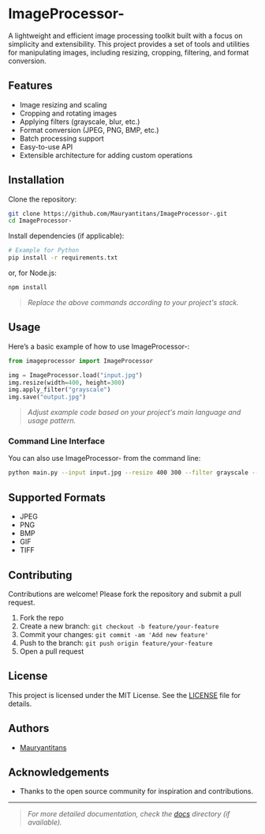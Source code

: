 # ImageProcessor-

A lightweight and efficient image processing toolkit built with a focus on simplicity and extensibility. This project provides a set of tools and utilities for manipulating images, including resizing, cropping, filtering, and format conversion.

## Features

- Image resizing and scaling
- Cropping and rotating images
- Applying filters (grayscale, blur, etc.)
- Format conversion (JPEG, PNG, BMP, etc.)
- Batch processing support
- Easy-to-use API
- Extensible architecture for adding custom operations

## Installation

Clone the repository:

```bash
git clone https://github.com/Mauryantitans/ImageProcessor-.git
cd ImageProcessor-
```

Install dependencies (if applicable):

```bash
# Example for Python
pip install -r requirements.txt
```
or, for Node.js:
```bash
npm install
```
> _Replace the above commands according to your project's stack._

## Usage

Here’s a basic example of how to use ImageProcessor-:

```python
from imageprocessor import ImageProcessor

img = ImageProcessor.load("input.jpg")
img.resize(width=400, height=300)
img.apply_filter("grayscale")
img.save("output.jpg")
```
> _Adjust example code based on your project's main language and usage pattern._

### Command Line Interface

You can also use ImageProcessor- from the command line:

```bash
python main.py --input input.jpg --resize 400 300 --filter grayscale --output output.jpg
```

## Supported Formats

- JPEG
- PNG
- BMP
- GIF
- TIFF

## Contributing

Contributions are welcome! Please fork the repository and submit a pull request.

1. Fork the repo
2. Create a new branch: `git checkout -b feature/your-feature`
3. Commit your changes: `git commit -am 'Add new feature'`
4. Push to the branch: `git push origin feature/your-feature`
5. Open a pull request

## License

This project is licensed under the MIT License. See the [LICENSE](LICENSE) file for details.

## Authors

- [Mauryantitans](https://github.com/Mauryantitans)

## Acknowledgements

- Thanks to the open source community for inspiration and contributions.

---

> _For more detailed documentation, check the [docs](./docs) directory (if available)._
